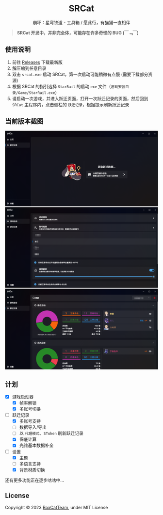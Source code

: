 <h1 align="center">SRCat</h1>
<p align="center">崩坏：星穹铁道 - 工具箱 / 愿此行，有猫猫一直相伴</p>

> **SRCat 开发中，并非完全体，可能存在许多奇怪的 BUG (￣﹃￣)**

## 使用说明
1. 前往 [Releases](https://github.com/BoxCatTeam/SRCat/releases) 下载最新版
2. 解压缩到任意目录
3. 双击 `srcat.exe` 启动 SRCat，第一次启动可能稍微有点慢 (需要下载部分资源)
4. 根据 SRCat 的指引选择 `StarRail` 的启动 `exe` 文件（`游戏安装目录/Game/StarRail.exe`）
5. 请启动一次游戏，并进入跃迁页面，打开一次跃迁记录的页面，然后回到 `SRCat` 主程序内，点击侧栏的 `跃迁记录`，根据提示刷新跃迁记录

## 当前版本截图
![](github-assets/images/1.png) <br/>
![](github-assets/images/2.png) <br/>
![](github-assets/images/3.png)

## 计划
- [x] 游戏启动器
    - [x] 帧率解锁
    - [x] 多账号切换
- [ ] 跃迁记录
    - [x] 多账号支持
    - [ ] 数据导入/导出
    - [ ] 以 `代理模式`、`SToken` 刷新跃迁记录
    - [x] 保底计算
    - [x] 光锥基本数据补全
- [ ] 设置
    - [x] 主题
    - [ ] 多语言支持
    - [x] 背景材质切换

还有更多功能正在逐步咕咕中...

## License
Copyright © 2023 [BoxCatTeam](https://boxcat.org), under MIT License

